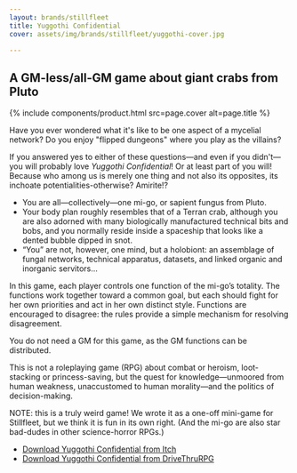 ```yaml
---
layout: brands/stillfleet
title: Yuggothi Confidential
cover: assets/img/brands/stillfleet/yuggothi-cover.jpg

---
```


## A GM-less/all-GM game about giant crabs from Pluto

{% include components/product.html src=page.cover alt=page.title %}

Have you ever wondered what it's like to be one aspect of a mycelial network? Do you enjoy "flipped dungeons" where you play as the villains? 

If you answered yes to either of these questions—and even if you didn't—you will probably love *Yuggothi Confidential*! Or at least part of you will! Because who among us is merely one thing and not also its opposites, its inchoate potentialities-otherwise? Amirite!?

- You are all—collectively—one mi-go, or sapient fungus from Pluto.
- Your body plan roughly resembles that of a Terran crab, although you are also adorned with many biologically manufactured technical bits and bobs, and you normally reside inside a spaceship that looks like a dented bubble dipped in snot.
- “You” are not, however, one mind, but a holobiont: an assemblage of fungal networks, technical apparatus, datasets, and linked organic and inorganic servitors…

In this game, each player controls one function of the mi-go’s totality. The functions work together toward a common goal, but each should fight for her own priorities and act in her own distinct style. Functions are encouraged to disagree: the rules provide a simple mechanism for resolving disagreement.

You do not need a GM for this game, as the GM functions can be distributed.

This is not a roleplaying game (RPG) about combat or heroism, loot-stacking or princess-saving, but the quest for knowledge—unmoored from human weakness, unaccustomed to human morality—and the politics of decision-making.

NOTE: this is a truly weird game! We wrote it as a one-off mini-game for Stillfleet, but we think it is fun in its own right. (And the mi-go are also star bad-dudes in other science-horror RPGs.)


- [Download Yuggothi Confidential from Itch](https://stillfleet.itch.io/yuggothi-confidential)
- [Download Yuggothi Confidential from DriveThruRPG](https://www.drivethrurpg.com/product/346632/Yuggothi-Confidential)